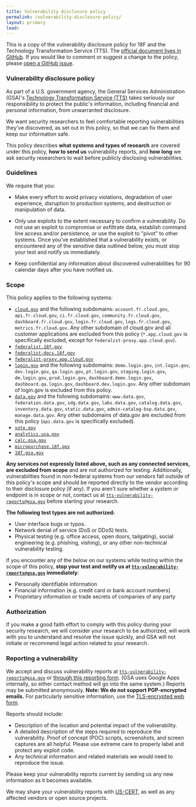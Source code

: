 ```yaml
---
title: Vulnerability disclosure policy
permalink: /vulnerability-disclosure-policy/
layout: primary
lead:
---
```


This is a copy of the vulnerability disclosure policy for 18F and the Technology Transformation Service (TTS). The [official document lives in GitHub](https://github.com/18F/vulnerability-disclosure-policy/blob/master/vulnerability-disclosure-policy.md#vulnerability-disclosure-policy). If you would like to comment or suggest a change to the policy, please [open a GitHub issue](https://github.com/18F/vulnerability-disclosure-policy/issues).

### Vulnerability disclosure policy

As part of a U.S. government agency, the General Services Administration (GSA)'s [Technology Transformation Service (TTS)](https://gsa.gov/tts) takes seriously our responsibility to protect the public's information, including financial and personal information, from unwarranted disclosure.

We want security researchers to feel comfortable reporting vulnerabilities they've discovered, as set out in this policy, so that we can fix them and keep our information safe.

This policy describes **what systems and types of research** are covered under this policy, **how to send us** vulnerability reports, and **how long** we ask security researchers to wait before publicly disclosing vulnerabilities.

### Guidelines

We require that you:

* Make every effort to avoid privacy violations, degradation of user experience, disruption to production systems, and destruction or manipulation of data.

* Only use exploits to the extent necessary to confirm a vulnerability. Do not use an exploit to compromise or exfiltrate data, establish command line access and/or persistence, or use the exploit to "pivot" to other systems. Once you've established that a vulnerability exists, or encountered any of the sensitive data outlined below, you must stop your test and notify us immediately.

* Keep confidential any information about discovered vulnerabilities for 90 calendar days after you have notified us.

### Scope

This policy applies to the following systems:

* [`cloud.gov`](https://cloud.gov) and the following subdomains: `account.fr.cloud.gov`, `api.fr.cloud.gov`, `ci.fr.cloud.gov`, `community.fr.cloud.gov`, `dashboard.fr.cloud.gov`, `login.fr.cloud.gov`, `logs.fr.cloud.gov`, `metrics.fr.cloud.gov`. Any other subdomain of cloud.gov and all customer applications are excluded from this policy (`*.app.cloud.gov` is specifically excluded, except for `federalist-proxy.app.cloud.gov`).
* [`federalist.18f.gov`](https://federalist.18f.gov)
* [`federalist-docs.18f.gov`](https://federalist-docs.18f.gov)
* [`federalist-proxy.app.cloud.gov`](https://federalist-proxy.app.cloud.gov)
* [`login.gov`](https://login.gov) and the following subdomains: `demo.login.gov`, `int.login.gov`, `dev.login.gov`, `qa.login.gov`, `pt.login.gov`, `staging.login.gov`, `dm.login.gov`, `prod.login.gov`, `dashboard.demo.login.gov`, `dashboard.qa.login.gov`, `dashboard.dev.login.gov`. Any other subdomain of login.gov is excluded from this policy.
* [`data.gov`](https://data.gov) and the following subdomains: `www.data.gov`, `federation.data.gov`, `sdg.data.gov`, `labs.data.gov`, `catalog.data.gov`, `inventory.data.gov`, `static.data.gov`, `admin-catalog-bsp.data.gov`, `manage.data.gov`. Any other subdomains of data.gov are excluded from this policy (`api.data.gov` is specifically excluded).
* [`vote.gov`](https://vote.gov)
* [`analytics.usa.gov`](https://analytics.usa.gov)
* [`calc.gsa.gov`](https://calc.gsa.gov)
* [`micropurchase.18f.gov`](https://micropurchase.18f.gov)
* [`18f.gsa.gov`](https://18f.gsa.gov)

**Any services not expressly listed above, such as any connected services, are excluded from scope** and are not authorized for testing. Additionally, vulnerabilities found in non-federal systems from our vendors fall outside of this policy's scope and should be reported directly to the vendor according to their disclosure policy (if any). If you aren't sure whether a system or endpoint is in scope or not, contact us at [`tts-vulnerability-reports@gsa.gov`](mailto:tts-vulnerability-reports@gsa.gov) before starting your research.

**The following test types are not authorized:**

* User interface bugs or typos.
* Network denial of service (DoS or DDoS) tests.
* Physical testing (e.g. office access, open doors, tailgating), social engineering (e.g. phishing, vishing), or any other non-technical vulnerability testing.

If you encounter any of the below on our systems while testing within the scope of this policy, **stop your test and notify us at [`tts-vulnerability-reports@gsa.gov`](mailto:tts-vulnerability-reports@gsa.gov) immediately**:

* Personally identifiable information
* Financial information (e.g. credit card or bank account numbers)
* Proprietary information or trade secrets of companies of any party

### Authorization

If you make a good faith effort to comply with this policy during your security research, we will consider your research to be authorized, will work with you to understand and resolve the issue quickly, and GSA will not initiate or recommend legal action related to your research.

### Reporting a vulnerability

We accept and discuss vulnerability reports at [`tts-vulnerability-reports@gsa.gov`](mailto:tts-vulnerability-reports@gsa.gov) or [through this reporting form](https://docs.google.com/forms/d/e/1FAIpQLSdhr6REOq8QRZ3C2cRWVHWbjcGgdNL8_nVSGY1cBSl1-tfkWA/viewform). (GSA uses Google Apps internally, so either contact method will go into the same system.) Reports may be submitted anonymously. **Note: We do not support PGP-encrypted emails.** For particularly sensitive information, use the [TLS-encrypted web form](https://docs.google.com/forms/d/e/1FAIpQLSdhr6REOq8QRZ3C2cRWVHWbjcGgdNL8_nVSGY1cBSl1-tfkWA/viewform).

Reports should include:

* Description of the location and potential impact of the vulnerability.
* A detailed description of the steps required to reproduce the vulnerability. Proof of concept (POC) scripts, screenshots, and screen captures are all helpful. Please use extreme care to properly label and protect any exploit code.
* Any technical information and related materials we would need to reproduce the issue.

Please keep your vulnerability reports current by sending us any new information as it becomes available.

We may share your vulnerability reports with [US-CERT](https://www.us-cert.gov/ais), as well as any affected vendors or open source projects.
